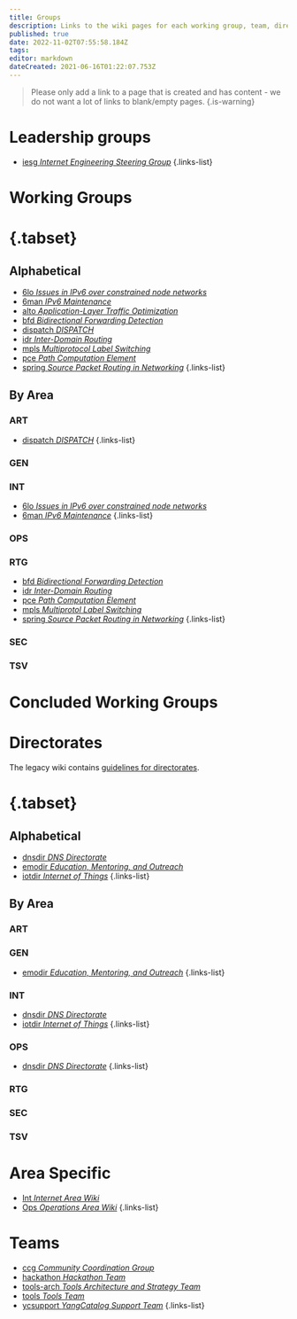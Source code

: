 ```yaml
---
title: Groups
description: Links to the wiki pages for each working group, team, directorate, etc
published: true
date: 2022-11-02T07:55:58.184Z
tags: 
editor: markdown
dateCreated: 2021-06-16T01:22:07.753Z
---
```


> Please only add a link to a page that is created and has content - we do not want a lot of links to blank/empty pages.
{.is-warning}
# Leadership groups
- [iesg *Internet Engineering Steering Group*](/group/iesg)
{.links-list}

# Working Groups 
# {.tabset}
## Alphabetical
- [6lo *Issues in IPv6 over constrained node networks*](/group/6lo)
- [6man *IPv6 Maintenance*](/group/6man)
- [alto *Application-Layer Traffic Optimization*](/group/alto)
- [bfd *Bidirectional Forwarding Detection*](/group/bfd)
- [dispatch *DISPATCH*](/group/dispatch)
- [idr *Inter-Domain Routing*](/group/idr)
- [mpls *Multiprotocol Label Switching*](/group/mpls)
- [pce *Path Computation Element*](/group/pce)
- [spring *Source Packet Routing in Networking*](/group/spring)
{.links-list}

## By Area
### ART
- [dispatch *DISPATCH*](/group/dispatch)
{.links-list}
### GEN

### INT
- [6lo *Issues in IPv6 over constrained node networks*](/group/6lo)
- [6man *IPv6 Maintenance*](/group/6man)
{.links-list}

### OPS

### RTG
- [bfd *Bidirectional Forwarding Detection*](/group/bfd)
- [idr *Inter-Domain Routing*](/group/idr)
- [pce *Path Computation Element*](/group/pce)
- [mpls *Multiprotol Label Switching*](/group/mpls)
- [spring *Source Packet Routing in Networking*](/group/spring)
{.links-list}
### SEC

### TSV

# Concluded Working Groups

# Directorates

The legacy wiki contains [guidelines for directorates](https://trac.ietf.org/trac/iesg/wiki/DirectoratesGuidelines).

# {.tabset}
## Alphabetical
- [dnsdir *DNS Directorate*](/group/dnsdir)
- [emodir *Education, Mentoring, and Outreach*](/group/emodir)
- [iotdir *Internet of Things*](/group/iotdir)
{.links-list}

## By Area
### ART

### GEN
- [emodir *Education, Mentoring, and Outreach*](/group/emodir)
{.links-list}

### INT
- [dnsdir *DNS Directorate*](/group/dnsdir)
- [iotdir *Internet of Things*](/group/iotdir)
{.links-list}

### OPS
- [dnsdir *DNS Directorate*](/group/dnsdir)
{.links-list}

### RTG

### SEC

### TSV

# Area Specific
- [Int *Internet Area Wiki*](/group/iesg/int)
- [Ops *Operations Area Wiki*](/group/iesg/ops)
{.links-list}

# Teams
- [ccg *Community Coordination Group*](/group/ccg)
- [hackathon *Hackathon Team*](/group/hackathon)
- [tools-arch *Tools Architecture and Strategy Team*](/group/tools-arch)
- [tools *Tools Team*](/group/tools)
- [ycsupport *YangCatalog Support Team*](/group/ycsupport)
{.links-list}